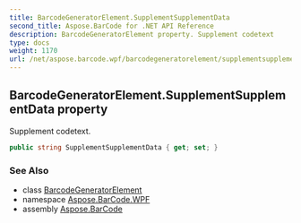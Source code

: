 ```yaml
---
title: BarcodeGeneratorElement.SupplementSupplementData
second_title: Aspose.BarCode for .NET API Reference
description: BarcodeGeneratorElement property. Supplement codetext
type: docs
weight: 1170
url: /net/aspose.barcode.wpf/barcodegeneratorelement/supplementsupplementdata/
---
```

## BarcodeGeneratorElement.SupplementSupplementData property

Supplement codetext.

```csharp
public string SupplementSupplementData { get; set; }
```

### See Also

* class [BarcodeGeneratorElement](../)
* namespace [Aspose.BarCode.WPF](../../barcodegeneratorelement/)
* assembly [Aspose.BarCode](../../../)


